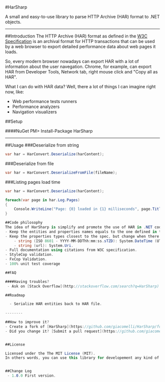 #HarSharp

A small and easy-to-use library to parse HTTP Archive (HAR) format to .NET objects.

--------

##Introduction
The HTTP Archive (HAR) format as defined in the [W3C Specification](https://dvcs.w3.org/hg/webperf/raw-file/tip/specs/HAR/Overview.html) is an archival format for HTTP transactions that can be used by a web browser to export detailed performance data about web pages it loads.

So, every modern browser nowadays can export HAR with a lot of information about the user navegation. Chrome, for example, can export HAR from Developer Tools, Network tab, right mouse click and "Copy all as HAR".

What I can do with HAR data?
Well, there a lot of things I can imagine right now, like:
- Web performance tests runners
- Performance analyzers
- Navigation visualizers

##Setup

####NuGet
PM> Install-Package HarSharp


--------

##Usage
###Deserialize from string
```csharp
var har = HarConvert.Deserialize(harContent);
```

###Deserialize from file
```csharp
var har = HarConvert.DeserializeFromFile(fileName);
```

###Listing pages load time
```csharp
var har = HarConvert.Deserialize(harContent);

foreach(var page in har.Log.Pages)
{
	Console.WriteLine("Page: {0} loaded in {1} milliseconds", page.Title, page.PageTimings.OnLoad);
}

##Code philosophy
The idea of HarSharp is simplify and promote the use of HAR in .NET codes and keep closest possible to [W3C specification](https://dvcs.w3.org/hg/webperf/raw-file/tip/specs/HAR/Overview.html) , for this reason the below rules were followed during the library development:
- Keep the entities and properties names equals to the one defined in the [specification](https://dvcs.w3.org/hg/webperf/raw-file/tip/specs/HAR/Overview.html), but follow the C# naming guidelines, so, "pages" became "Pages".
- Keep the properties types closest to the spec, but change when there is a better type on .NET side.
	- string (ISO 8601 - YYYY-MM-DDThh:mm:ss.sTZD): System.DateTime (UTC).
	- string (url): System.Uri.
- Full documentation using citations from W3C specification.
- StyleCop validation.
- FxCop Validation.
- 100% unit test coverage

##FAQ

####Having troubles? 
 - Ask on [Stack Overflow](http://stackoverflow.com/search?q=HarSharp)

##Roadmap

  - Serialize HAR entities back to HAR file.
 
--------

##How to improve it?
- Create a fork of [HarSharp](https://github.com/giacomelli/HarSharp/fork). 
- Did you change it? [Submit a pull request](https://github.com/giacomelli/HarSharp/pull/new/master).


##License

Licensed under the The MIT License (MIT).
In others words, you can use this library for developement any kind of software: open source, commercial, proprietary and alien.


##Change Log
 - 1.0.0 First version.
